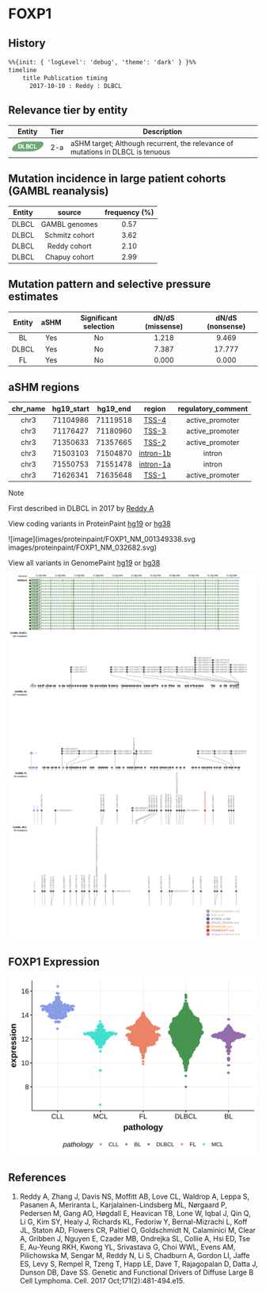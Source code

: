 # FOXP1
## History

```mermaid
%%{init: { 'logLevel': 'debug', 'theme': 'dark' } }%%
timeline
    title Publication timing
      2017-10-10 : Reddy : DLBCL
```
## Relevance tier by entity

|Entity|Tier|Description                              |
|:------:|:----:|-----------------------------------------|
|![DLBCL](images/icons/DLBCL_tier2.png) |2-a | aSHM target; Although recurrent, the relevance of mutations in DLBCL is tenuous |

## Mutation incidence in large patient cohorts (GAMBL reanalysis)

|Entity|source        |frequency (%)|
|:------:|:--------------:|:-------------:|
|DLBCL |GAMBL genomes |0.57         |
|DLBCL |Schmitz cohort|3.62         |
|DLBCL |Reddy cohort  |2.10         |
|DLBCL |Chapuy cohort |2.99         |

## Mutation pattern and selective pressure estimates

|Entity|aSHM|Significant selection|dN/dS (missense)|dN/dS (nonsense)|
|:------:|:----:|:---------------------:|:----------------:|:----------------:|
|BL    |Yes |No                   |1.218           | 9.469          |
|DLBCL |Yes |No                   |7.387           |17.777          |
|FL    |Yes |No                   |0.000           | 0.000          |

## aSHM regions

|chr_name|hg19_start|hg19_end|region                                                                                         |regulatory_comment|
|:--------:|:----------:|:--------:|:-----------------------------------------------------------------------------------------------:|:------------------:|
|chr3    |71104986  |71119518|[TSS-4](https://genome.ucsc.edu/s/rdmorin/GAMBL%20hg19?position=chr3%3A71104986%2D71119518)    |active_promoter   |
|chr3    |71176427  |71180960|[TSS-3](https://genome.ucsc.edu/s/rdmorin/GAMBL%20hg19?position=chr3%3A71176427%2D71180960)    |active_promoter   |
|chr3    |71350633  |71357665|[TSS-2](https://genome.ucsc.edu/s/rdmorin/GAMBL%20hg19?position=chr3%3A71350633%2D71357665)    |active_promoter   |
|chr3    |71503103  |71504870|[intron-1b](https://genome.ucsc.edu/s/rdmorin/GAMBL%20hg19?position=chr3%3A71503103%2D71504870)|intron            |
|chr3    |71550753  |71551478|[intron-1a](https://genome.ucsc.edu/s/rdmorin/GAMBL%20hg19?position=chr3%3A71550753%2D71551478)|intron            |
|chr3    |71626341  |71635648|[TSS-1](https://genome.ucsc.edu/s/rdmorin/GAMBL%20hg19?position=chr3%3A71626341%2D71635648)    |active_promoter   |

> [!NOTE]
> First described in DLBCL in 2017 by [Reddy A](https://pubmed.ncbi.nlm.nih.gov/28985567)


View coding variants in ProteinPaint [hg19](https://morinlab.github.io/LLMPP/GAMBL/FOXP1_protein.html)  or [hg38](https://morinlab.github.io/LLMPP/GAMBL/FOXP1_protein_hg38.html)

![image](images/proteinpaint/FOXP1_NM_001349338.svg
images/proteinpaint/FOXP1_NM_032682.svg)

View all variants in GenomePaint [hg19](https://morinlab.github.io/LLMPP/GAMBL/FOXP1.html)  or [hg38](https://morinlab.github.io/LLMPP/GAMBL/FOXP1_hg38.html)

![image](images/proteinpaint/FOXP1.svg)
## FOXP1 Expression
![image](images/gene_expression/FOXP1_by_pathology.svg)
<!-- ORIGIN: reddyGeneticFunctionalDrivers2017 -->
## References
1.  Reddy A, Zhang J, Davis NS, Moffitt AB, Love CL, Waldrop A, Leppa S, Pasanen A, Meriranta L, Karjalainen-Lindsberg ML, Nørgaard P, Pedersen M, Gang AO, Høgdall E, Heavican TB, Lone W, Iqbal J, Qin Q, Li G, Kim SY, Healy J, Richards KL, Fedoriw Y, Bernal-Mizrachi L, Koff JL, Staton AD, Flowers CR, Paltiel O, Goldschmidt N, Calaminici M, Clear A, Gribben J, Nguyen E, Czader MB, Ondrejka SL, Collie A, Hsi ED, Tse E, Au-Yeung RKH, Kwong YL, Srivastava G, Choi WWL, Evens AM, Pilichowska M, Sengar M, Reddy N, Li S, Chadburn A, Gordon LI, Jaffe ES, Levy S, Rempel R, Tzeng T, Happ LE, Dave T, Rajagopalan D, Datta J, Dunson DB, Dave SS. Genetic and Functional Drivers of Diffuse Large B Cell Lymphoma. Cell. 2017 Oct;171(2):481-494.e15. 
